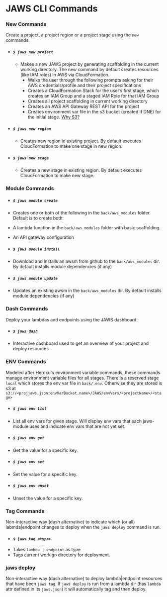 # JAWS CLI Commands

### New Commands

Create a project, a project region or a project stage using the `new` commands.

* ##### `$ jaws new project`
  * Makes a new JAWS project by generating scaffolding in the current working directory.  The new command by default creates resources (like IAM roles) in AWS via CloudFormation.
    * Walks the user through the following prompts asking for their AWS credentials/profile and their project specifications
    * Creates a CloudFormation Stack for the user’s first stage, which creates an IAM Group and a staged IAM Role for that IAM Group
    * Creates all project scaffolding in current working directory
    * Creates an AWS API Gateway REST API for the project
    * Creates environment var file in the s3 bucket (created if DNE) for the initial stage. [Why S3?](https://github.com/jaws-framework/JAWS/wiki/FAQ#why-do-you-use-an-s3-bucket-to-store-env-vars)

* ##### `$ jaws new region`

  * Creates new region in existing project.  By default executes CloudFormation to make one stage in new region.

* ##### `$ jaws new stage`

  * Creates a new stage in existing region.  By default executes CloudFormation to make new stage.

### Module Commands

* ##### `$ jaws module create`

 * Creates one or both of the following in the `back/aws_modules` folder. Default is to create both:
  * A lambda function in the `back/aws_modules` folder with basic scaffolding.
  * An API gateway configuration

* ##### `$ jaws module install`

 * Download and installs an awsm from github to the `back/aws_modules` dir.  By default installs module dependencies (if any)

* ##### `$ jaws module update`

 * Updates an existing awsm in the `back/aws_modules` dir. By default installs module dependencies (if any)

### Dash Commands

Deploy your lambdas and endpoints using the JAWS dashboard.

* ##### `$ jaws dash`

 * Interactive dashboard used to get an overview of your project and deploy resources

### ENV Commands

Modeled after Heroku's environment variable commands, these commands manage environment variable files for all stages.  There is a reserved stage `local` which stores the env var file in `back/.env`.  Otherwise they are stored is s3 at `s3://<projjaws.json:envVarBucket.name>/JAWS/envVars/<projectName>/<stage>`

* ##### `$ jaws env list`

 * List all env vars for given stage. Will display env vars that each jaws-module uses and indicate env vars that are not yet set.

* ##### `$ jaws env get`

 * Get the value for a specific key.

* ##### `$ jaws env set`

 * Set the value for a specific key.

* ##### `$ jaws env unset`

 * Unset the value for a specific key.

### Tag Commands

Non-interactive way (dash alternative) to indicate which (or all) labmda|endpoint changes to deploy when the `jaws deploy` command is run.

* #### `$ jaws tag <type>`
 * Takes `lambda | endpoint` as type
 * Tags current workign directory for deployment.

### jaws deploy

Non-interactive way (dash alternative) to deploy lambda|endpoint resources that have been `jaws tag`.  If `jaws deploy` is run from a lambda dir (has `lambda` attr defined in its `jaws.json`) it will automatically tag and then deploy.


